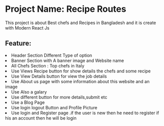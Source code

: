 <h1>Project Name: Recipe Routes</h1>
<p>This project is about Best chefs and Recipes in Bangladesh and it is create with Modern React Js</p>
<h2>Feature:</h2>
<li>Header Section Different Type of option </li>
<li>Banner Section with A banner image and Website name </li>
<li>All Chefs Section : Top chefs in Italy</li>
<li>Use Views Recipe button for show details the chefs and some recipe</li>
<li>Use View Details button for view the job details</li>
<li>Use About us page with some information about this website and an image</li>
<li>Use Also a galary </li>
<li>Use different button for more details,submit etc </li>
<li>Use a  Blog Page</li>
<li>Use login logout Button and Profile Picture</li>
<li>Use login and Register page .if the user is new then he need to register if his an account then he will be login </li>
